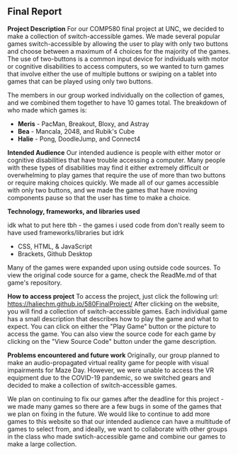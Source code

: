 **Final Report**
-----------------

**Project Description**
For our COMP580 final project at UNC, we decided to make a collection of switch-accessible games. We made several popular games switch-accessible by allowing the user to play with only two buttons and choose between a maximum of 4 choices for the majority of the games. The use of two-buttons is a common input device for individuals with motor or cognitive disabilities to access computers, so we wanted to turn games that involve either the use of multiple buttons or swiping on a tablet into games that can be played using only two buttons. 

The members in our group worked individually on the collection of games, and we combined them together to have 10 games total. The breakdown of who made which games is: 
- **Meris** - PacMan, Breakout, Bloxy, and Astray
- **Bea** - Mancala, 2048, and Rubik's Cube
- **Halie** - Pong, DoodleJump, and Connect4

**Intended Audience**
Our intended audience is people with either motor or cognitive disabilities that have trouble accessing a computer. Many people with these types of disabilities may find it either extremely difficult or overwhelming to play games that require the use of more than two buttons or require making choices quickly. We made all of our games accessible with only two buttons, and we made the games that have moving components pause so that the user has time to make a choice. 

**Technology, frameworks, and libraries used**

idk what to put here tbh - the games i used code from don't really seem to have used frameworks/libraries but idrk 

- CSS, HTML, & JavaScript
- Brackets, Github Desktop


Many of the games were expanded upon using outside code sources. To view the original code source for a game, check the ReadMe.md of that game's repository. 

**How to access project**
To access the project, just click the following url:  https://haliechm.github.io/580FinalProject/
After clicking on the website, you will find a collection of switch-accessible games. Each individual game has a small description that describes how to play the game and what to expect. You can click on either the "Play Game" button or the picture to access the game. You can also view the source code for each game by clicking on the "View Source Code" button under the game description. 

**Problems encountered and future work**
Originally, our group planned to make an audio-propagated virtual reality game for people with visual impairments for Maze Day. However, we were unable to access the VR equipment due to the COVID-19 pandemic, so we switched gears and decided to make a collection of switch-accessible games. 

We plan on continuing to fix our games after the deadline for this project - we made many games so there are a few bugs in some of the games that we plan on fixing in the future. We would like to continue to add more games to this website so that our intended audience can have a multitude of games to select from, and ideally, we want to collaborate with other groups in the class who made swtich-accessible game and combine our games to make a large collection.  

